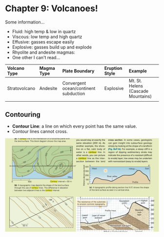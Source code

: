 # Chapter 9: Volcanoes!

Some information...

* Fluid: high temp & low in quartz
* Viscous: low temp and high quartz
* Effusive: gasses escape easily
* Explosive: gasses build up and explode
* Rhyolite and andesite magmas: 
* One other I can't read...

| Volcano Type | Magma Type | Plate Boundary | Eruption Style | Example |
| :--- | :--- | :--- | :--- | :--- |
| Stratovolcano | Andesite | Convergent ocean/continent subduction | Explosive | Mt. St. Helens \(Cascade Mountains\) |
|  |  |  |  |  |

## Contouring

* **Contour Line**: a line on which every point has the same value.
* Contour lines cannot cross.

![](../../.gitbook/assets/image%20%28623%29.png)

